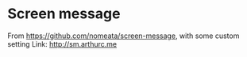 # Screen message

From <https://github.com/nomeata/screen-message>, with some custom setting
Link: <http://sm.arthurc.me>
